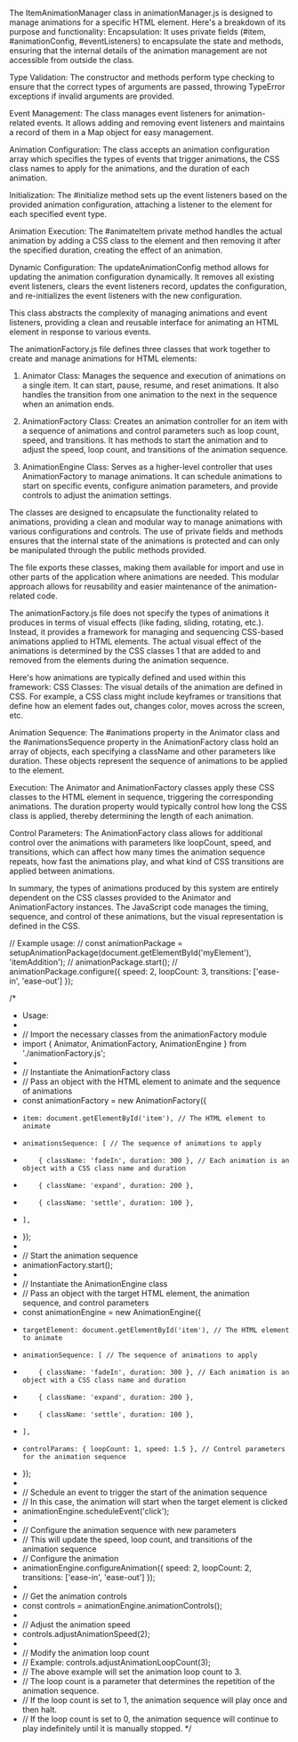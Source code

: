 The ItemAnimationManager class in animationManager.js is designed to manage animations for a specific HTML element. Here's a breakdown of its purpose and functionality:
Encapsulation: It uses private fields (#item, #animationConfig, #eventListeners) to encapsulate the state and methods, ensuring that the internal details of the animation management are not accessible from outside the class.

Type Validation: The constructor and methods perform type checking to ensure that the correct types of arguments are passed, throwing TypeError exceptions if invalid arguments are provided.

Event Management: The class manages event listeners for animation-related events. It allows adding and removing event listeners and maintains a record of them in a Map object for easy management.

Animation Configuration: The class accepts an animation configuration array which specifies the types of events that trigger animations, the CSS class names to apply for the animations, and the duration of each animation.

Initialization: The #initialize method sets up the event listeners based on the provided animation configuration, attaching a listener to the element for each specified event type.

Animation Execution: The #animateItem private method handles the actual animation by adding a CSS class to the element and then removing it after the specified duration, creating the effect of an animation.

Dynamic Configuration: The updateAnimationConfig method allows for updating the animation configuration dynamically. It removes all existing event listeners, clears the event listeners record, updates the configuration, and re-initializes the event listeners with the new configuration.


This class abstracts the complexity of managing animations and event listeners, providing a clean and reusable interface for animating an HTML element in response to various events.

The animationFactory.js file defines three classes that work together to create and manage animations for HTML elements:

1. Animator Class: Manages the sequence and execution of animations on a single item. It can start, pause, resume, and reset animations. It also handles the transition from one animation to the next in the sequence when an animation ends.

2. AnimationFactory Class: Creates an animation controller for an item with a sequence of animations and control parameters such as loop count, speed, and transitions. It has methods to start the animation and to adjust the speed, loop count, and transitions of the animation sequence.

3. AnimationEngine Class: Serves as a higher-level controller that uses AnimationFactory to manage animations. It can schedule animations to start on specific events, configure animation parameters, and provide controls to adjust the animation settings.

The classes are designed to encapsulate the functionality related to animations, providing a clean and modular way to manage animations with various configurations and controls. The use of private fields and methods ensures that the internal state of the animations is protected and can only be manipulated through the public methods provided.

The file exports these classes, making them available for import and use in other parts of the application where animations are needed. This modular approach allows for reusability and easier maintenance of the animation-related code.

The animationFactory.js file does not specify the types of animations it produces in terms of visual effects (like fading, sliding, rotating, etc.). Instead, it provides a framework for managing and sequencing CSS-based animations applied to HTML elements. The actual visual effect of the animations is determined by the CSS classes 1 that are added to and removed from the elements during the animation sequence.

Here's how animations are typically defined and used within this framework:
CSS Classes: The visual details of the animation are defined in CSS. For example, a CSS class might include keyframes or transitions that define how an element fades out, changes color, moves across the screen, etc.

Animation Sequence: The #animations property in the Animator class and the #animationsSequence property in the AnimationFactory class hold an array of objects, each specifying a className and other parameters like duration. These objects represent the sequence of animations to be applied to the element.

Execution: The Animator and AnimationFactory classes apply these CSS classes to the HTML element in sequence, triggering the corresponding animations. The duration property would typically control how long the CSS class is applied, thereby determining the length of each animation.

Control Parameters: The AnimationFactory class allows for additional control over the animations with parameters like loopCount, speed, and transitions, which can affect how many times the animation sequence repeats, how fast the animations play, and what kind of CSS transitions are applied between animations.


In summary, the types of animations produced by this system are entirely dependent on the CSS classes provided to the Animator and AnimationFactory instances. The JavaScript code manages the timing, sequence, and control of these animations, but the visual representation is defined in the CSS.


// Example usage:
// const animationPackage = setupAnimationPackage(document.getElementById('myElement'), 'itemAddition');
// animationPackage.start();
// animationPackage.configure({ speed: 2, loopCount: 3, transitions: ['ease-in', 'ease-out'] });

/*
 * Usage:
 * 
 * // Import the necessary classes from the animationFactory module
 * import { Animator, AnimationFactory, AnimationEngine } from './animationFactory.js';
 * 
 * // Instantiate the AnimationFactory class
 * // Pass an object with the HTML element to animate and the sequence of animations
 * const animationFactory = new AnimationFactory({
 *     item: document.getElementById('item'), // The HTML element to animate
 *     animationsSequence: [ // The sequence of animations to apply
 *         { className: 'fadeIn', duration: 300 }, // Each animation is an object with a CSS class name and duration
 *         { className: 'expand', duration: 200 },
 *         { className: 'settle', duration: 100 },
 *     ],
 * });
 * 
 * // Start the animation sequence
 * animationFactory.start();
 * 
 * // Instantiate the AnimationEngine class
 * // Pass an object with the target HTML element, the animation sequence, and control parameters
 * const animationEngine = new AnimationEngine({
 *     targetElement: document.getElementById('item'), // The HTML element to animate
 *     animationSequence: [ // The sequence of animations to apply
 *         { className: 'fadeIn', duration: 300 }, // Each animation is an object with a CSS class name and duration
 *         { className: 'expand', duration: 200 },
 *         { className: 'settle', duration: 100 },
 *     ],
 *     controlParams: { loopCount: 1, speed: 1.5 }, // Control parameters for the animation sequence
 * });
 * 
 * // Schedule an event to trigger the start of the animation sequence
 * // In this case, the animation will start when the target element is clicked
 * animationEngine.scheduleEvent('click');
 * 
 * // Configure the animation sequence with new parameters
 * // This will update the speed, loop count, and transitions of the animation sequence
 * // Configure the animation
 * animationEngine.configureAnimation({ speed: 2, loopCount: 2, transitions: ['ease-in', 'ease-out'] });
 * 
 * // Get the animation controls
 * const controls = animationEngine.animationControls();
 * 
 * // Adjust the animation speed
 * controls.adjustAnimationSpeed(2);
 * 
 * // Modify the animation loop count
 * // Example: controls.adjustAnimationLoopCount(3);
 * // The above example will set the animation loop count to 3.
 * // The loop count is a parameter that determines the repetition of the animation sequence.
 * // If the loop count is set to 1, the animation sequence will play once and then halt.
 * // If the loop count is set to 0, the animation sequence will continue to play indefinitely until it is manually stopped.
 */
